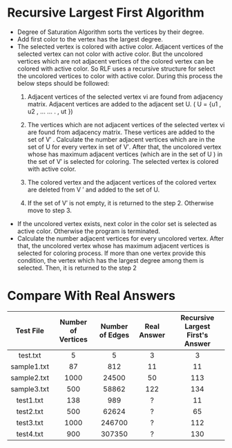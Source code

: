 # Recursive Largest First Algorithm

* Degree of Saturation Algorithm sorts the vertices by their degree.
* Add first color to the vertex has the largest degree.
* The selected vertex is colored with active color. Adjacent
  vertices of the selected vertex can not color with active color. But
  the uncolored vertices which are not adjacent vertices of the
  colored vertex can be colored with active color. So RLF uses a
  recursive structure for select the uncolored vertices to color with
  active color. During this process the below steps should be
  followed:
  1. Adjacent vertices of the selected vertex vi are found
  from adjacency matrix. Adjacent vertices are added to
  the adjacent set U. ( U = {u1 , u2 , ... ... . , ut })
  
  2. The vertices which are not adjacent vertices of the
  selected vertex vi are found from adjacency matrix.
  These vertices are added to the set of V′ . Calculate the
  number adjacent vertices which are in the set of U for
  every vertex in set of V′. After that, the uncolored
  vertex whose has maximum adjacent vertices (which
  are in the set of U ) in the set of V′ is selected for
  coloring. The selected vertex is colored with active
  color.
  
  3. The colored vertex and the adjacent vertices of the
  colored vertex are deleted from V ′ and added to the set
  of U.
  
  4. If the set of V′ is not empty, it is returned to the step 2.
  Otherwise move to step 3.
* If the uncolored vertex exists, next color in the color set
  is selected as active color. Otherwise the program is terminated.
* Calculate the number adjacent vertices for every
  uncolored vertex. After that, the uncolored vertex whose has
  maximum adjacent vertices is selected for coloring process. If
  more than one vertex provide this condition, the vertex which has
  the largest degree among them is selected. Then, it is returned to
  the step 2


# Compare With Real Answers

|  Test File  | Number of Vertices | Number of Edges | Real Answer | Recursive Largest First's Answer |
|:-----------:|:------------------:|:---------------:|:-----------:|:--------------------------------:|
|  test.txt   |         5          |        5        |      3      |                3                 |
| sample1.txt |         87         |       812       |     11      |                11                |
| sample2.txt |        1000        |      24500      |     50      |               113                |
| sample3.txt |        500         |      58862      |     122     |               134                |
|  test1.txt  |        138         |       989       |      ?      |                11                |
|  test2.txt  |        500         |      62624      |      ?      |                65                |
|  test3.txt  |        1000        |     246700      |      ?      |               112                |
|  test4.txt  |        900         |     307350      |      ?      |               130                |